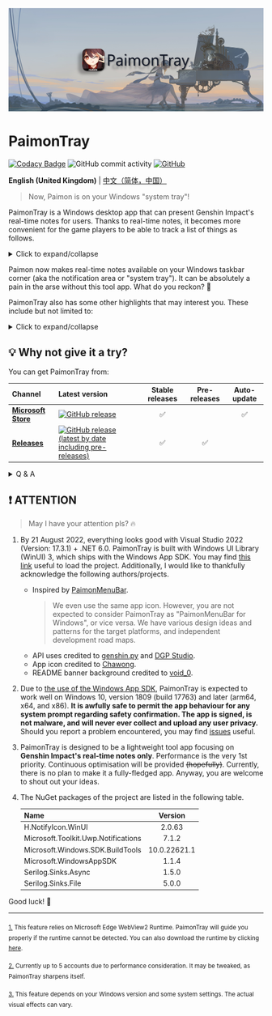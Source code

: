 ![banner.png](./img_README/banner.png)

# PaimonTray

[![Codacy Badge](https://app.codacy.com/project/badge/Grade/b83aab262d444585b7df8f0c8a55ed3a)](https://www.codacy.com/gh/ArvinZJC/PaimonTray/dashboard?utm_source=github.com&utm_medium=referral&utm_content=ArvinZJC/PaimonTray&utm_campaign=Badge_Grade)
![GitHub commit activity](https://img.shields.io/github/commit-activity/m/ArvinZJC/PaimonTray)
[![GitHub](https://img.shields.io/github/license/ArvinZJC/PaimonTray)](./LICENCE)

**English (United Kingdom)** | [中文（简体，中国）](./README_zh-Hans-CN.md)

> Now, Paimon is on your Windows "system tray"!

PaimonTray is a Windows desktop app that can present Genshin Impact's real-time notes for users. Thanks to real-time notes, it becomes more convenient for the game players to be able to track a list of things as follows.

<details>
  <summary>Click to expand/collapse</summary>

- Daily commissions: completed with bonus rewards claimed?
- Enemies of Note: any remaining Original Resin cost-halving opportunity this week?
- Expeditions: show me the game characters dispatched!
- Original Resin: fully replenished?
- Parametric Transformer: can be used?
- Realm Currency: limit reached?

</details>

Paimon now makes real-time notes available on your Windows taskbar corner (aka the notification area or "system tray"). It can be absolutely a pain in the arse without this tool app. What do you reckon? 🤪

PaimonTray also has some other highlights that may interest you. These include but not limited to:

<details>
  <summary>Click to expand/collapse</summary>

- Web page login method: log into your account on the specific web page just like in a browser<sup id="source1">[1](#footnote1)</sup> to add/update an account.
- Alternative login method: logging into your account by entering cookies manually is another way to add/update an account.
- Not only the CN server (aka a miHoYo account) but also the global (aka a HoYoLAB account).
- Multiple accounts<sup id="source2">[2](#footnote2)</sup> with nifty management: all your added accounts can be updated, checked and refreshed, or removed.
- Only your selected characters: all characters (aka Genshin Impact accounts) linked with a miHoYo/HoYoLAB account are there for you to select whether to allow retrieving real-time notes.
- Configurable real-time notes refresh interval.
- _Real-time notes reminders (will be available in the future)._
- Date and time rather than duration: e.g., Paimon converts the duration required to complete/fully replenish/... to an estimated date and time to make it clear.
- Hints for "not yet unlocked" if Paimon can tell you.
- Dark mode support.
- Acrylic/Mica support<sup id="source3">[3](#footnote3)</sup>.
- I18n (Internationalisation). Supported languages as follows:
  - English (United Kingdom)
  - English (United States) - default if no matches
  - 中文（简体，中国）

</details>

## 💡 Why not give it a try?

You can get PaimonTray from:

| Channel                                                                       | Latest version                                                                                                                                               | Stable releases | Pre-releases | Auto-update |
| :---------------------------------------------------------------------------- | :----------------------------------------------------------------------------------------------------------------------------------------------------------- | :-------------: | :----------: | :---------: |
| [**Microsoft Store**](https://www.microsoft.com/store/productId/9PP6PJDDRNRZ) | [![GitHub release](https://img.shields.io/github/v/release/ArvinZJC/PaimonTray)](../../releases)                                                             |       ✅        |              |     ✅      |
| [**Releases**](../../releases)                                                | [![GitHub release (latest by date including pre-releases)](https://img.shields.io/github/v/release/ArvinZJC/PaimonTray?include_prereleases)](../../releases) |       ✅        |      ✅      |             |

<details>
  <summary>Q & A</summary>

- **Which channel should I select to get the app?**

  Please always get the app from Microsoft Store if possible. It can provide a stabler support to handle prerequisites (e.g. the app's dependencies) automatically.

  Downloading the `PaimonTray_<version>.msixbundle` file from the [releases](../../releases) is an alternative option. You may select this channel if:

  - You cannot/hate to use Microsoft Store.
  - You do not care auto-updating.
  - You desire to try pre-releases.
  - You can handle prerequisites yourself when necessary.

  You can have the app from both channels installed at the same time, since they use different package family names.

- **I cannot get the latest version as stated above from Microsoft Store.**

  It depends on [the Microsoft's app certification process](https://docs.microsoft.com/en-gb/windows/uwp/publish/the-app-certification-process), which may result in delays.

- **How to use the downloaded `.msixbundle` file to install the app?**

  You can double-click the file to install the app via [the App Installer](https://apps.microsoft.com/store/detail/app-installer/9NBLGGH4NNS1?hl=en-gb&gl=GB). If it fails for any reason, you can try the following command at a PowerShell prompt. You may need an elevated PowerShell prompt if any error like "access is denied" occurs.

  ```PowerShell
  # NOTE: If you are using PowerShell 7+, please run the following command before using Add-AppxPackage.
  # Import-Module Appx -UseWindowsPowerShell

  Add-AppxPackage PaimonTray_<version>.msixbundle
  ```

- **Why does the provided `.msixbundle` file a little large?**

  The framework-dependent deployment has already reduced the file size significantly. However, first, the file bundles the multiple architecture versions of the installer into one entity. Second, it is [a C#/WinRT issue that IL trimming is currently unsupported](https://github.com/microsoft/CsWinRT/issues/373).

</details>

## ❗ ATTENTION

> May I have your attention pls? 🔥

1. By 21 August 2022, everything looks good with Visual Studio 2022 (Version: 17.3.1) + .NET 6.0. PaimonTray is built with Windows UI Library (WinUI) 3, which ships with the Windows App SDK. You may find [this link](https://docs.microsoft.com/en-gb/windows/apps/windows-app-sdk/set-up-your-development-environment) useful to load the project. Additionally, I would like to thankfully acknowledge the following authors/projects.

   - Inspired by [PaimonMenuBar](https://github.com/spencerwooo/PaimonMenuBar).
     > We even use the same app icon. However, you are not expected to consider PaimonTray as "PaimonMenuBar for Windows", or vice versa. We have various design ideas and patterns for the target platforms, and independent development road maps.
   - API uses credited to [genshin.py](https://github.com/thesadru/genshin.py) and [DGP Studio](https://github.com/DGP-Studio).
   - App icon credited to [Chawong](https://www.pixiv.net/en/artworks/92415888).
   - README banner background credited to [void_0](https://www.pixiv.net/en/artworks/85543107).

2. Due to [the use of the Windows App SDK](https://docs.microsoft.com/en-gb/windows/apps/windows-app-sdk/system-requirements#windows-app-sdk), PaimonTray is expected to work well on Windows 10, version 1809 (build 17763) and later (arm64, x64, and x86). **It is awfully safe to permit the app behaviour for any system prompt regarding safety confirmation. The app is signed, is not malware, and will never ever collect and upload any user privacy.** Should you report a problem encountered, you may find [issues](https://github.com/ArvinZJC/PaimonTray/issues) useful.
3. PaimonTray is designed to be a lightweight tool app focusing on **Genshin Impact's real-time notes only**. Performance is the very 1st priority. Continuous optimisation will be provided ~~(hopefully)~~. Currently, there is no plan to make it a fully-fledged app. Anyway, you are welcome to shout out your ideas.
4. The NuGet packages of the project are listed in the following table.

   | Name                                |   Version    |
   | :---------------------------------- | :----------: |
   | H.NotifyIcon.WinUI                  |    2.0.63    |
   | Microsoft.Toolkit.Uwp.Notifications |    7.1.2     |
   | Microsoft.Windows.SDK.BuildTools    | 10.0.22621.1 |
   | Microsoft.WindowsAppSDK             |    1.1.4     |
   | Serilog.Sinks.Async                 |    1.5.0     |
   | Serilog.Sinks.File                  |    5.0.0     |

Good luck! 💖

---

<sub id="footnote1">[1.](#source1) This feature relies on Microsoft Edge WebView2 Runtime. PaimonTray will guide you properly if the runtime cannot be detected. You can also download the runtime by clicking [here](https://go.microsoft.com/fwlink/p/?LinkId=2124703).</sub>

<sub id="footnote2">[2.](#source2) Currently up to 5 accounts due to performance consideration. It may be tweaked, as PaimonTray sharpens itself.</sub>

<sub id="footnote3">[3.](#source3) This feature depends on your Windows version and some system settings. The actual visual effects can vary.</sub>

